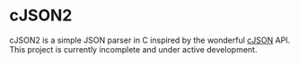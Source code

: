 # cJSON2
cJSON2 is a simple JSON parser in C inspired by the wonderful [cJSON](https://github.com/DaveGamble/cJSON) API. This project is currently incomplete and under active development.